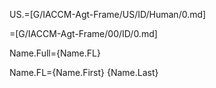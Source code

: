 
US.=[G/IACCM-Agt-Frame/US/ID/Human/0.md]

=[G/IACCM-Agt-Frame/00/ID/0.md]

Name.Full={Name.FL}

Name.FL={Name.First} {Name.Last}
